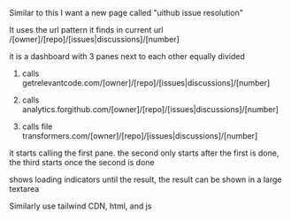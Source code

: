 Similar to this I want a new page called "uithub issue resolution"

It uses the url pattern it finds in current url /[owner]/[repo]/[issues|discussions]/[number]

it is a dashboard with 3 panes next to each other equally divided

1. calls getrelevantcode.com/[owner]/[repo]/[issues|discussions]/[number]

2. calls analytics.forgithub.com/[owner]/[repo]/[issues|discussions]/[number]

3. calls file transformers.com/[owner]/[repo]/[issues|discussions]/[number]

it starts calling the first pane. the second only starts after the first is done, the third starts once the second is done

shows loading indicators until the result, the result can be shown in a large textarea

Similarly use tailwind CDN, html, and js
